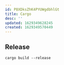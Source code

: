 ```yaml
---
id: P8XDksZhK4PYUWgdbhlGt
title: Cargo
desc: ''
updated: 1629349628245
created: 1629349570449
---
```


## Release

```
cargo build --release
```
